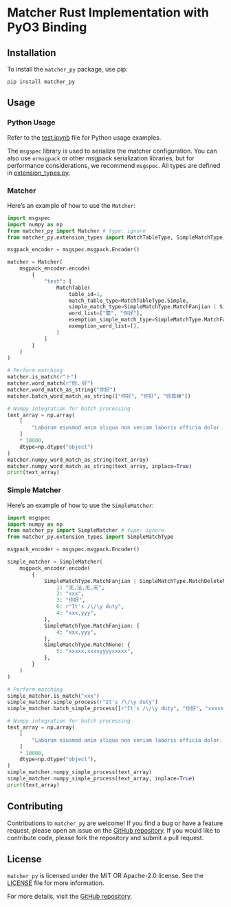 # Matcher Rust Implementation with PyO3 Binding

## Installation

To install the `matcher_py` package, use pip:

```shell
pip install matcher_py
```

## Usage

### Python Usage

Refer to the [test.ipynb](./matcher_py/test.ipynb) file for Python usage examples.

The `msgspec` library is used to serialize the matcher configuration. You can also use `ormsgpack` or other msgpack serialization libraries, but for performance considerations, we recommend `msgspec`. All types are defined in [extension_types.py](./matcher_py/extension_types.py).

### Matcher

Here’s an example of how to use the `Matcher`:

```python
import msgspec
import numpy as np
from matcher_py import Matcher # type: ignore
from matcher_py.extension_types import MatchTableType, SimpleMatchType, MatchTable

msgpack_encoder = msgspec.msgpack.Encoder()

matcher = Matcher(
    msgpack_encoder.encode(
        {
            "test": [
                MatchTable(
                    table_id=1,
                    match_table_type=MatchTableType.Simple,
                    simple_match_type=SimpleMatchType.MatchFanjian | SimpleMatchType.MatchDeleteNormalize,
                    word_list=["蔔", "你好"],
                    exemption_simple_match_type=SimpleMatchType.MatchFanjian | SimpleMatchType.MatchDeleteNormalize,
                    exemption_word_list=[],
                )
            ]
        }
    )
)

# Perform matching
matcher.is_match(r"卜")
matcher.word_match(r"你，好")
matcher.word_match_as_string("你好")
matcher.batch_word_match_as_string(["你好", "你好", "你真棒"])

# Numpy integration for batch processing
text_array = np.array(
    [
        "Laborum eiusmod anim aliqua non veniam laboris officia dolor. Adipisicing sit est irure Lorem duis adipisicing exercitation. Cillum excepteur non anim ipsum eiusmod deserunt veniam. Nulla veniam sunt sint ad velit occaecat in deserunt nulla nisi excepteur. Cillum veniam Lorem aute eu. Nisi voluptate laboris quis sint pariatur ullamco minim pariatur officia non anim nisi nulla ipsum ad. Veniam pariatur ut occaecat ut veniam velit aliquip commodo culpa elit eu eiusmod."
    ]
    * 10000,
    dtype=np.dtype("object")
)
matcher.numpy_word_match_as_string(text_array)
matcher.numpy_word_match_as_string(text_array, inplace=True)
print(text_array)
```

### Simple Matcher

Here’s an example of how to use the `SimpleMatcher`:

```python
import msgspec
import numpy as np
from matcher_py import SimpleMatcher # type: ignore
from matcher_py.extension_types import SimpleMatchType

msgpack_encoder = msgspec.msgpack.Encoder()

simple_matcher = SimpleMatcher(
    msgpack_encoder.encode(
        {
            SimpleMatchType.MatchFanjian | SimpleMatchType.MatchDeleteNormalize: {
                1: "无,法,无,天",
                2: "xxx",
                3: "你好",
                6: r"It's /\/\y duty",
                4: "xxx,yyy",
            },
            SimpleMatchType.MatchFanjian: {
                4: "xxx,yyy",
            },
            SimpleMatchType.MatchNone: {
                5: "xxxxx,xxxxyyyyxxxxx",
            },
        }
    )
)

# Perform matching
simple_matcher.is_match("xxx")
simple_matcher.simple_process(r"It's /\/\y duty")
simple_matcher.batch_simple_process([r"It's /\/\y duty", "你好", "xxxxxxx"])

# Numpy integration for batch processing
text_array = np.array(
    [
        "Laborum eiusmod anim aliqua non veniam laboris officia dolor. Adipisicing sit est irure Lorem duis adipisicing exercitation. Cillum excepteur non anim ipsum eiusmod deserunt veniam. Nulla veniam sunt sint ad velit occaecat in deserunt nulla nisi excepteur. Cillum veniam Lorem aute eu. Nisi voluptate laboris quis sint pariatur ullamco minim pariatur officia non anim nisi nulla ipsum ad. Veniam pariatur ut occaecat ut veniam velit aliquip commodo culpa elit eu eiusmod."
    ]
    * 10000,
    dtype=np.dtype("object"),
)
simple_matcher.numpy_simple_process(text_array)
simple_matcher.numpy_simple_process(text_array, inplace=True)
print(text_array)
```

## Contributing

Contributions to `matcher_py` are welcome! If you find a bug or have a feature request, please open an issue on the [GitHub repository](https://github.com/Lips7/Matcher). If you would like to contribute code, please fork the repository and submit a pull request.

## License

`matcher_py` is licensed under the MIT OR Apache-2.0 license. See the [LICENSE](../License.md) file for more information.

For more details, visit the [GitHub repository](https://github.com/Lips7/Matcher).